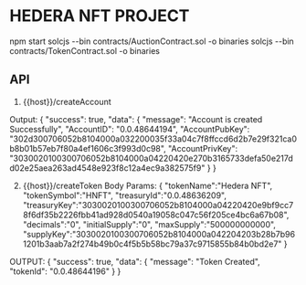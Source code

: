 # HEDERA NFT PROJECT
npm start
solcjs --bin contracts/AuctionContract.sol -o binaries 
solcjs --bin contracts/TokenContract.sol -o binaries

## API
1. {{host}}/createAccount

Output:
{
    "success": true,
    "data": {
        "message": "Account is created Successfully",
        "AccountID": "0.0.48644194",
        "AccountPubKey": "302d300706052b8104000a032200035f33a04c7f8ffccd6d2b7e29f321ca0b8b01b57eb7f80a4ef1606c3f993d0c98",
        "AccountPrivKey": "3030020100300706052b8104000a04220420e270b3165733defa50e217dd02e25aea263ad4548e923f8c12a4ec9a382575f9"
    }
}

2. {{host}}/createToken
Body Params:
{
    "tokenName":"Hedera NFT",
    "tokenSymbol":"HNFT",
    "treasuryId":"0.0.48636209",
    "treasuryKey":"3030020100300706052b8104000a04220420e9bf9cc78f6df35b2226fbb41ad928d0540a19058c047c56f205ce4bc6a67b08",
    "decimals":"0",
    "initialSupply":"0",
    "maxSupply":"500000000000",
    "supplyKey":"3030020100300706052b8104000a042204203b28b7b961201b3aab7a2f274b49b0c4f5b5b58bc79a37c9715855b84b0bd2e7"
}

OUTPUT:
{
    "success": true,
    "data": {
        "message": "Token Created",
        "tokenId": "0.0.48644196"
    }
}